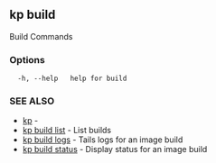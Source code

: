 ## kp build

Build Commands

### Options

```
  -h, --help   help for build
```

### SEE ALSO

* [kp](kp.md)	 - 
* [kp build list](kp_build_list.md)	 - List builds
* [kp build logs](kp_build_logs.md)	 - Tails logs for an image build
* [kp build status](kp_build_status.md)	 - Display status for an image build

